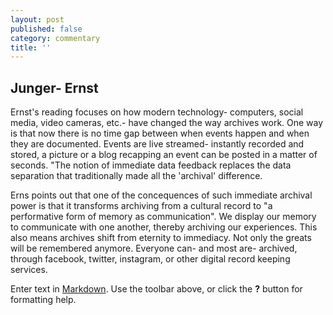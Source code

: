 ```yaml
---
layout: post
published: false
category: commentary
title: ''
---
```

## Junger- Ernst

Ernst's reading focuses on how modern technology- computers, social media, video cameras, etc.- have changed the way archives work. One way is that now there is no time gap between when events happen and when they are documented. Events are live streamed- instantly recorded and stored, a picture or a blog recapping an event can be posted in a matter of seconds. "The notion of immediate data feedback replaces the data separation that traditionally made all the 'archival' difference. 

Erns points out that one of the concequences of such immediate archival power is that it transforms archiving from a cultural record to "a performative form of memory as communication". We display our memory to communicate with one another, thereby archiving our experiences. This also means archives shift from eternity to immediacy. Not only the greats will be remembered anymore. Everyone can- and most are- archived, through facebook, twitter, instagram, or other digital record keeping services.

Enter text in [Markdown](http://daringfireball.net/projects/markdown/). Use the toolbar above, or click the **?** button for formatting help.
